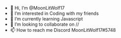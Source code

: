 - 👋 Hi, I’m @MoonLitWolf17
- 👀 I’m interested in Coding with my friends
- 🌱 I’m currently learning Javascript
- 💞️ I’m looking to collaborate on //
- 📫 How to reach me Discord MoonLitWolf17#5748
